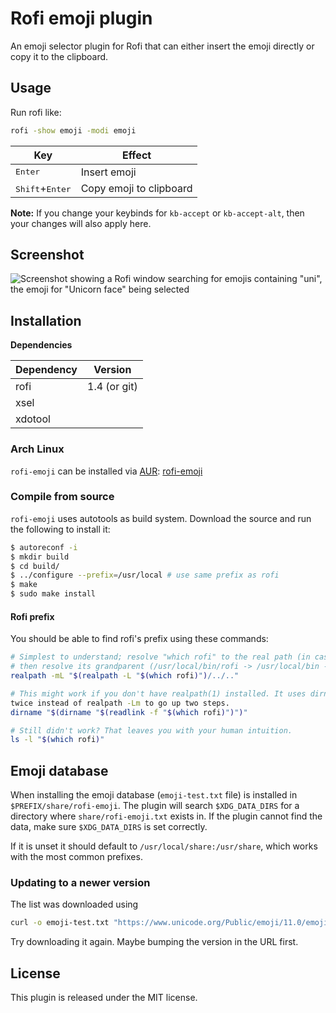 # Rofi emoji plugin

An emoji selector plugin for Rofi that can either insert the emoji directly or copy it to the clipboard.

## Usage

Run rofi like:

```bash
rofi -show emoji -modi emoji
```

| Key                               | Effect                  |
|-----------------------------------|-------------------------|
| <kbd>Enter</kbd>                  | Insert emoji            |
| <kbd>Shift</kbd>+<kbd>Enter</kbd> | Copy emoji to clipboard |

**Note:** If you change your keybinds for `kb-accept` or `kb-accept-alt`, then
your changes will also apply here.

## Screenshot

![Screenshot showing a Rofi window searching for emojis containing "uni", the
emoji for "Unicorn face" being selected](screenshot.png)

## Installation

**Dependencies**

| Dependency | Version      |
|------------|--------------|
| rofi       | 1.4 (or git) |
| xsel       |              |
| xdotool    |              |

### Arch Linux

`rofi-emoji` can be installed via [AUR](https://aur.archlinux.org/):
[rofi-emoji](https://aur.archlinux.org/packages/rofi-emoji/)

### Compile from source

`rofi-emoji` uses autotools as build system. Download the source and run the following to install it:

```bash
$ autoreconf -i
$ mkdir build
$ cd build/
$ ../configure --prefix=/usr/local # use same prefix as rofi
$ make
$ sudo make install
```

#### Rofi prefix

You should be able to find rofi's prefix using these commands:

```bash
# Simplest to understand; resolve "which rofi" to the real path (in case it is a symlink),
# then resolve its grandparent (/usr/local/bin/rofi -> /usr/local/bin -> /usr/local)
realpath -mL "$(realpath -L "$(which rofi)")/../.."

# This might work if you don't have realpath(1) installed. It uses dirname
twice instead of realpath -Lm to go up two steps.
dirname "$(dirname "$(readlink -f "$(which rofi)")")"

# Still didn't work? That leaves you with your human intuition.
ls -l "$(which rofi)"
```

## Emoji database

When installing the emoji database (`emoji-test.txt` file) is installed in
`$PREFIX/share/rofi-emoji`. The plugin will search `$XDG_DATA_DIRS` for a
directory where `share/rofi-emoji.txt` exists in. If the plugin cannot find the
data, make sure `$XDG_DATA_DIRS` is set correctly.

If it is unset it should default to `/usr/local/share:/usr/share`, which works
with the most common prefixes.

### Updating to a newer version

The list was downloaded using

```bash
curl -o emoji-test.txt "https://www.unicode.org/Public/emoji/11.0/emoji-test.txt"
```

Try downloading it again. Maybe bumping the version in the URL first.

## License

This plugin is released under the MIT license.
